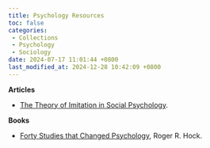 ```yaml
---
title: Psychology Resources
toc: false
categories:
 - Collections
 - Psychology
 - Sociology
date: 2024-07-17 11:01:44 +0800
last_modified_at: 2024-12-28 10:42:09 +0800
---
```


**Articles**

- [The Theory of Imitation in Social Psychology](https://www.jstor.org/stable/pdf/2762020.pdf?refreqid=fastly-default%3A72c5ad61300305f3ab8ba515f009958e&ab_segments=&origin=&initiator=&acceptTC=1).

**Books**

- [Forty Studies that Changed Psychology](https://www.mayfieldschools.org/Downloads/All%2040%20Studies.pdf), Roger R. Hock.
